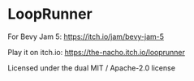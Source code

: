 # LoopRunner
For Bevy Jam 5: https://itch.io/jam/bevy-jam-5

Play it on itch.io: https://the-nacho.itch.io/looprunner

Licensed under the dual MIT / Apache-2.0 license